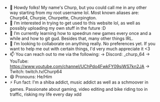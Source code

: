 - 👋 Howdy folks! My name's Churp, but you could call me in any other way starting from my root username lol. Most known aliases are: Churp64, Churpie, Churpette, Churpington.
- 👀 I’m interested in trying to get used to this website lol, as well as possibly uploading my own stuff in the future :D
- 🌱 I’m currently learning how to speedrun new games every once and a while and how to git gud. Besides that, many other things IRL.
- 💞️ I’m looking to collaborate on anything really. No preferences yet. If you want to help me out with certain things, I'd very much appreciate it <3
- 📫 You can reach out to me via the following:
-> Discord: _churp_64
-> YouTube: https://www.youtube.com/channel/UChPdo4FwkFY09siWS7kn2JA
-> Twitch: twitch.tv/Churp64
- 😄 Pronouns: He/Him
- ⚡ Fun fact: I'm a shiba addict, music addict as well as a schmoover in games. Passionate about gaming, video editing and bike riding too in traffic, risking my life every day xdd
